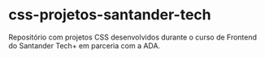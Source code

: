 # css-projetos-santander-tech
Repositório com projetos CSS desenvolvidos durante o curso de Frontend do Santander Tech+ em parceria com a ADA.
